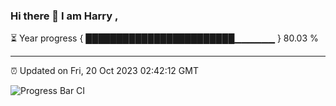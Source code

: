 ### Hi there 👋 I am Harry , 

⏳ Year progress { ████████████████████████▁▁▁▁▁▁ } 80.03 %

---

⏰ Updated on Fri, 20 Oct 2023 02:42:12 GMT

![Progress Bar CI](https://github.com/duykhang68/duykhang68/workflows/Progress%20Bar%20CI/badge.svg)
